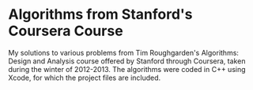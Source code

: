 Algorithms from Stanford's Coursera Course
===========================================

My solutions to various problems from Tim Roughgarden's Algorithms: Design and Analysis
course offered by Stanford through Coursera, taken during the winter of 2012-2013.
The algorithms were coded in C++ using Xcode, for which the project files are included.
